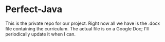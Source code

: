 # Perfect-Java

This is the private repo for our project. Right now all we have is the .docx file containing the curriculum. The actual file is on a Google Doc; I'll periodically update it when I can.

